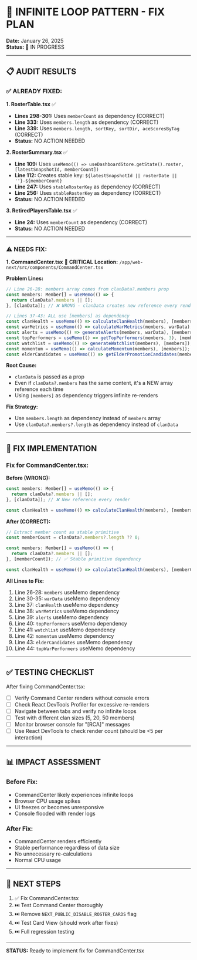 # 🔧 INFINITE LOOP PATTERN - FIX PLAN

**Date:** January 26, 2025  
**Status:** 🔄 IN PROGRESS

---

## 📋 **AUDIT RESULTS**

### ✅ **ALREADY FIXED:**

**1. RosterTable.tsx** ✅
- **Lines 298-301:** Uses `memberCount` as dependency (CORRECT)
- **Line 333:** Uses `members.length` as dependency (CORRECT)
- **Line 339:** Uses `members.length, sortKey, sortDir, aceScoresByTag` (CORRECT)
- **Status:** NO ACTION NEEDED

**2. RosterSummary.tsx** ✅
- **Line 109:** Uses `useMemo(() => useDashboardStore.getState().roster, [latestSnapshotId, memberCount])`
- **Line 112:** Creates stable key: `${latestSnapshotId || rosterDate || ''}-${memberCount}`
- **Line 247:** Uses `stableRosterKey` as dependency (CORRECT)
- **Line 256:** Uses `stableRosterKey` as dependency (CORRECT)
- **Status:** NO ACTION NEEDED

**3. RetiredPlayersTable.tsx** ✅
- **Line 24:** Uses `memberCount` as dependency (CORRECT)
- **Status:** NO ACTION NEEDED

---

### ⚠️ **NEEDS FIX:**

**1. CommandCenter.tsx** 🔴 **CRITICAL**
**Location:** `/app/web-next/src/components/CommandCenter.tsx`

**Problem Lines:**
```typescript
// Line 26-28: members array comes from clanData?.members prop
const members: Member[] = useMemo(() => {
  return clanData?.members || [];
}, [clanData]); // ❌ WRONG - clanData creates new reference every render

// Lines 37-43: ALL use [members] as dependency
const clanHealth = useMemo(() => calculateClanHealth(members), [members]); // ❌
const warMetrics = useMemo(() => calculateWarMetrics(members, warData), [members, warData]); // ❌
const alerts = useMemo(() => generateAlerts(members, warData), [members, warData]); // ❌
const topPerformers = useMemo(() => getTopPerformers(members, 3), [members]); // ❌
const watchlist = useMemo(() => generateWatchlist(members), [members]); // ❌
const momentum = useMemo(() => calculateMomentum(members), [members]); // ❌
const elderCandidates = useMemo(() => getElderPromotionCandidates(members), [members]); // ❌
```

**Root Cause:**
- `clanData` is passed as a prop
- Even if `clanData?.members` has the same content, it's a NEW array reference each time
- Using `[members]` as dependency triggers infinite re-renders

**Fix Strategy:**
- Use `members.length` as dependency instead of `members` array
- Use `clanData?.members?.length` as dependency instead of `clanData`

---

## 🔧 **FIX IMPLEMENTATION**

### **Fix for CommandCenter.tsx:**

**Before (WRONG):**
```typescript
const members: Member[] = useMemo(() => {
  return clanData?.members || [];
}, [clanData]); // ❌ New reference every render

const clanHealth = useMemo(() => calculateClanHealth(members), [members]); // ❌
```

**After (CORRECT):**
```typescript
// Extract member count as stable primitive
const memberCount = clanData?.members?.length ?? 0;

const members: Member[] = useMemo(() => {
  return clanData?.members || [];
}, [memberCount]); // ✅ Stable primitive dependency

const clanHealth = useMemo(() => calculateClanHealth(members), [memberCount]); // ✅
```

**All Lines to Fix:**
1. Line 26-28: `members` useMemo dependency
2. Line 30-35: `warData` useMemo dependency
3. Line 37: `clanHealth` useMemo dependency
4. Line 38: `warMetrics` useMemo dependency
5. Line 39: `alerts` useMemo dependency
6. Line 40: `topPerformers` useMemo dependency
7. Line 41: `watchlist` useMemo dependency
8. Line 42: `momentum` useMemo dependency
9. Line 43: `elderCandidates` useMemo dependency
10. Line 44: `topWarPerformers` useMemo dependency

---

## ✅ **TESTING CHECKLIST**

After fixing CommandCenter.tsx:

- [ ] Verify Command Center renders without console errors
- [ ] Check React DevTools Profiler for excessive re-renders
- [ ] Navigate between tabs and verify no infinite loops
- [ ] Test with different clan sizes (5, 20, 50 members)
- [ ] Monitor browser console for "[RCA]" messages
- [ ] Use React DevTools to check render count (should be <5 per interaction)

---

## 📊 **IMPACT ASSESSMENT**

### **Before Fix:**
- CommandCenter likely experiences infinite loops
- Browser CPU usage spikes
- UI freezes or becomes unresponsive
- Console flooded with render logs

### **After Fix:**
- CommandCenter renders efficiently
- Stable performance regardless of data size
- No unnecessary re-calculations
- Normal CPU usage

---

## 🎯 **NEXT STEPS**

1. ✅ Fix CommandCenter.tsx
2. ⏭️ Test Command Center thoroughly
3. ⏭️ Remove `NEXT_PUBLIC_DISABLE_ROSTER_CARDS` flag
4. ⏭️ Test Card View (should work after fixes)
5. ⏭️ Full regression testing

---

**STATUS:** Ready to implement fix for CommandCenter.tsx
